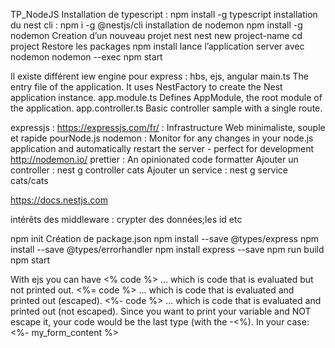 TP_NodeJS
Installation de typescript :
npm install -g typescript
installation du nest cli :
npm i -g @nestjs/cli
installation de nodemon
npm install -g nodemon
Creation d’un nouveau projet nest
nest new project-name
cd project
Restore les packages
npm install
lance l’application server avec nodemon
nodemon --exec npm start

Il existe différent iew engine pour express : hbs, ejs, angular
main.ts
The entry file of the application. It uses NestFactory to create the Nest application instance.
app.module.ts
Defines AppModule, the root module of the application.
app.controller.ts
Basic controller sample with a single route.

expressjs : https://expressjs.com/fr/ : Infrastructure Web minimaliste, souple et rapide pourNode.js
nodemon : Monitor for any changes in your node.js application and automatically restart the server - perfect for development http://nodemon.io/
prettier : An opinionated code formatter
Ajouter un controller : nest g controller cats
Ajouter un service : nest g service cats/cats

https://docs.nestjs.com

intérêts des middleware : crypter des données;les id etc

npm init
Création de package.json
npm install --save @types/express
npm install --save @types/errorhandler
npm install express --save
npm run build
npm start


With ejs you can have
<% code %>
... which is code that is evaluated but not printed out.
<%= code %>
... which is code that is evaluated and printed out (escaped).
<%- code %>
... which is code that is evaluated and printed out (not escaped).
Since you want to print your variable and NOT escape it, your code would be the last type (with the -<%). In your case:
<%- my_form_content %>




